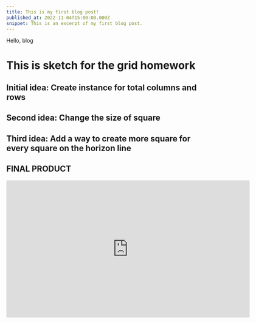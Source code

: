 ```yaml
---
title: This is my first blog post!
published_at: 2022-11-04T15:00:00.000Z
snippet: This is an excerpt of my first blog post.
---
```


Hello, blog

# This is sketch for the grid homework


## Initial idea: Create instance for total columns and rows

## Second idea: Change the size of square

## Third idea: Add a way to create more square for every square on the horizon line
## **FINAL PRODUCT**

<iframe style="width: 640px; height: 360px; overflow: hidden;"  scrolling="no" frameborder="0" src="https://editor.p5js.org/HappiesDay/full/LpYEK21eS"></iframe>